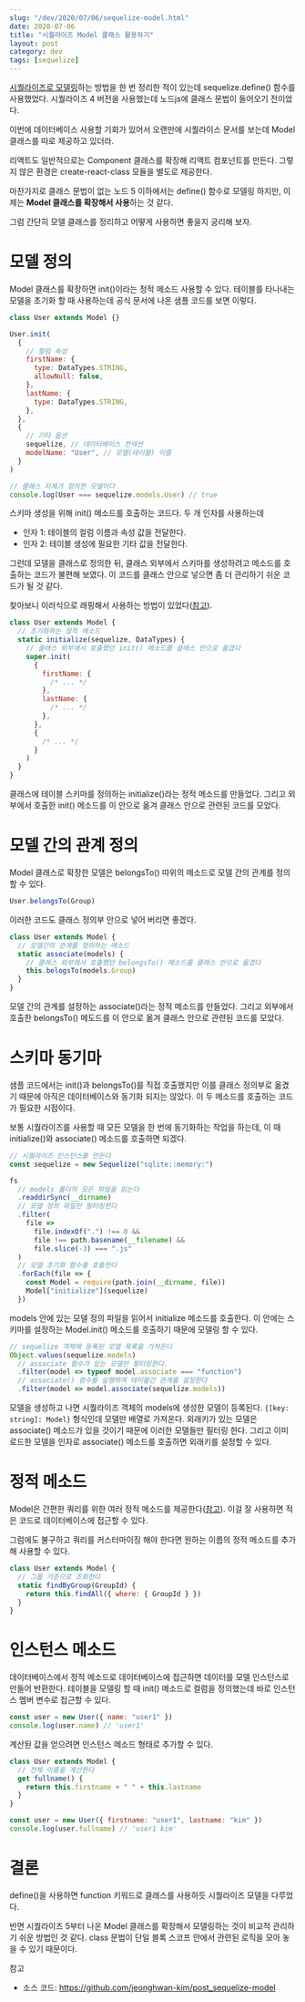 ```yaml
---
slug: "/dev/2020/07/06/sequelize-model.html"
date: 2020-07-06
title: "시퀄라이즈 Model 클래스 활용하기"
layout: post
category: dev
tags: [sequelize]
---
```


[시퀄라이즈로 모델링](/sequelize-model/)하는 방법을 한 번 정리한 적이 있는데 sequelize.define() 함수를 사용했었다.
시퀄라이즈 4 버전을 사용했는데 노드js에 클래스 문법이 들어오기 전이었다.

이번에 데이터베이스 사용할 기회가 있어서 오랜만에 시퀄라이스 문서를 보는데 Model 클래스를 따로 제공하고 있더라.

리액트도 일반적으로는 Component 클래스를 확장해 리액트 컴포넌트를 만든다.
그렇지 않은 환경은 create-react-class 모듈을 별도로 제공한다.

마찬가지로 클래스 문법이 없는 노드 5 이하에서는 define() 함수로 모델링 하지만, 이제는 **Model 클래스를 확장해서 사용**하는 것 같다.

그럼 간단히 모델 클래스를 정리하고 어떻게 사용하면 좋을지 궁리해 보자.

# 모델 정의

Model 클래스를 확장하면 init()이라는 정적 메소드 사용할 수 있다.
테이블를 타나내는 모델을 초기화 할 때 사용하는데 공식 문서에 나온 샘플 코드를 보면 이렇다.

```js
class User extends Model {}

User.init(
  {
    // 컬럼 속성
    firstName: {
      type: DataTypes.STRING,
      allowNull: false,
    },
    lastName: {
      type: DataTypes.STRING,
    },
  },
  {
    // 기타 옵션
    sequelize, // 데이터베이스 컨넥션
    modelName: "User", // 모델(테이블) 이름
  }
)

// 클래스 자체가 정의한 모델이다
console.log(User === sequelize.models.User) // true
```

스키마 생성을 위해 init() 메소드를 호출하는 코드다.
두 개 인자를 사용하는데

- 인자 1: 테이블의 컬럼 이름과 속성 값을 전달한다.
- 인자 2: 테이블 생성에 필요한 기타 값을 전달한다.

그런데 모델을 클래스로 정의한 뒤, 클래스 외부에서 스키마를 생성하려고 메소드를 호출하는 코드가 불편해 보였다.
이 코드를 클래스 안으로 넣으면 좀 더 관리하기 쉬운 코드가 될 것 같다.

찾아보니 이러식으로 래핑해서 사용하는 방법이 있었다([참고](https://codewithhugo.com/using-es6-classes-for-sequelize-4-models/)).

```js
class User extends Model {
  // 초기화하는 정적 메소드
  static initialize(sequelize, DataTypes) {
    // 클래스 외부에서 호출했던 init() 메소드를 클래스 안으로 옮겼다
    super.init(
      {
        firstName: {
          /* ... */
        },
        lastName: {
          /* ... */
        },
      },
      {
        /* ... */
      }
    )
  }
}
```

클래스에 테이블 스키마를 정의하는 initialize()라는 정적 메소드를 만들었다.
그리고 외부에서 호출한 init() 메소드를 이 안으로 옮겨 클래스 안으로 관련된 코드를 모았다.

# 모델 간의 관계 정의

Model 클래스로 확장한 모델은 belongsTo() 따위의 메소드로 모델 간의 관계를 정의할 수 있다.

```js
User.belongsTo(Group)
```

이러한 코드도 클래스 정의부 안으로 넣어 버리면 좋겠다.

```js
class User extends Model {
  // 모델간의 관계를 정의하는 메소드
  static associate(models) {
    // 클래스 외부에서 호출했던 belongsTo() 메소드를 클래스 안으로 옮겼다
    this.belogsTo(models.Group)
  }
}
```

모델 간의 관계를 설정하는 associate()라는 정적 메소드를 만들었다.
그리고 외부에서 호출한 belongsTo() 메도드를 이 안으로 옮겨 클래스 안으로 관련된 코드를 모았다.

# 스키마 동기마

샘플 코드에서는 init()과 belongsTo()를 직접 호출했지만 이를 클래스 정의부로 옮겼기 때문에 아직은 데이터베이스와 동기화 되지는 않았다.
이 두 메소드를 호출하는 코드가 필요한 시점이다.

보통 시퀄라이즈를 사용할 때 모든 모델을 한 번에 동기화하는 작업을 하는데, 이 때 initialize()와 associate() 메소드를 호출하면 되겠다.

```js
// 시퀄라이즈 인스턴스를 만든다
const sequelize = new Sequelize("sqlite::memory:")

fs
  // models 폴더의 모든 파일을 읽는다
  .readdirSync(__dirname)
  // 모델 정의 파일만 필터링한다
  .filter(
    file =>
      file.indexOf(".") !== 0 &&
      file !== path.basename(__filename) &&
      file.slice(-3) === ".js"
  )
  // 모델 초기화 함수를 호출한다
  .forEach(file => {
    const Model = require(path.join(__dirname, file))
    Model["initialize"](sequelize)
  })
```

models 안에 있는 모델 정의 파일을 읽어서 initialize 메소드를 호출한다.
이 안에는 스키마를 설정하는 Model.init() 메소드를 호출하기 때문에 모델링 할 수 있다.

```js
// sequelize 객체에 등록된 모델 목록을 가져온다
Object.values(sequelize.models)
  // associate 함수가 있는 모델만 필터링한다.
  .filter(model => typeof model.associate === "function")
  // associate() 함수를 실행하여 테이블간 관계를 설정한다
  .filter(model => model.associate(sequelize.models))
```

모델을 생성하고 나면 시퀄라이즈 객체의 models에 생성한 모델이 등록된다.
`{[key: string]: Model}` 형식인데 모델만 배열로 가져온다.
외래키가 있는 모델은 associate() 메소드가 있을 것이기 때문에 이러한 모델들만 필터링 한다.
그리고 이미 로드한 모델을 인자로 associate() 메소드를 호출하면 외래키를 설정할 수 있다.

# 정적 메소드

Model은 간편한 쿼리를 위한 여러 정적 메소드를 제공한다([참고](https://sequelize.org/master/class/lib/model.js~Model.html)).
이걸 잘 사용하면 적은 코드로 데이터베이스에 접근할 수 있다.

그럼에도 불구하고 쿼리를 커스터마이징 해야 한다면 원하는 이름의 정적 메소드를 추가해 사용할 수 있다.

```js
class User extends Model {
  // 그룹 기준으로 조회한다
  static findByGroup(GroupId) {
    return this.findAll({ where: { GroupId } })
  }
}
```

# 인스턴스 메소드

데이터베이스에서 정적 메소드로 데이터베이스에 접근하면 데이터를 모델 인스턴스로 만들어 반환한다.
테이블을 모델링 할 때 init() 메소드로 컬럼을 정의했는데 바로 인스턴스 멤버 변수로 접근할 수 있다.

```js
const user = new User({ name: "user1" })
console.log(user.name) // 'user1'
```

계산된 값을 얻으려면 인스턴스 메소드 형태로 추가할 수 있다.

```js
class User extends Model {
  // 전체 이름을 계산한다
  get fullname() {
    return this.firstname + " " + this.lastname
  }
}

const user = new User({ firstname: "user1", lastname: "kim" })
console.log(user.fullname) // 'user1 kim'
```

# 결론

define()을 사용하면 function 키워드로 클래스를 사용하듯 시퀄라이즈 모델을 다루었다.

반면 시퀄라이즈 5부터 나온 Model 클래스를 확장해서 모델링하는 것이 비교적 관리하기 쉬운 방법인 것 같다.
class 문법이 단일 블록 스코프 안에서 관련된 로직을 모아 놓을 수 있기 때문이다.

참고

- 소스 코드: https://github.com/jeonghwan-kim/post_sequelize-model
